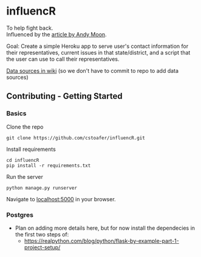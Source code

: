 # influencR

To help fight back.  
Influenced by the [article by Andy Moon](https://medium.com/@andymoon/how-we-can-fight-back-c1c3605c57ad#.jch2zel09).

Goal: Create a simple Heroku app to serve user's contact information 
for their representatives, current issues in that state/district, and 
a script that the user can use to call their representatives.

[Data sources in wiki](https://github.com/cstoafer/influencR/wiki) 
(so we don't have to commit to repo to add data sources)


## Contributing - Getting Started

### Basics

Clone the repo

```
git clone https://github.com/cstoafer/influencR.git
```

Install requirements

```
cd influencR
pip install -r requirements.txt
```

Run the server

```
python manage.py runserver
```

Navigate to [localhost:5000](http://localhost:5000/) in your browser.


### Postgres

- Plan on adding more details here, but for now install the dependecies in the 
  first two steps of:
    - https://realpython.com/blog/python/flask-by-example-part-1-project-setup/
